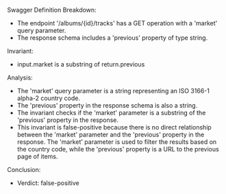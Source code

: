 Swagger Definition Breakdown:
- The endpoint '/albums/{id}/tracks' has a GET operation with a 'market' query parameter.
- The response schema includes a 'previous' property of type string.

Invariant:
- input.market is a substring of return.previous

Analysis:
- The 'market' query parameter is a string representing an ISO 3166-1 alpha-2 country code.
- The 'previous' property in the response schema is also a string.
- The invariant checks if the 'market' parameter is a substring of the 'previous' property in the response.
- This invariant is false-positive because there is no direct relationship between the 'market' parameter and the 'previous' property in the response. The 'market' parameter is used to filter the results based on the country code, while the 'previous' property is a URL to the previous page of items.

Conclusion:
- Verdict: false-positive
